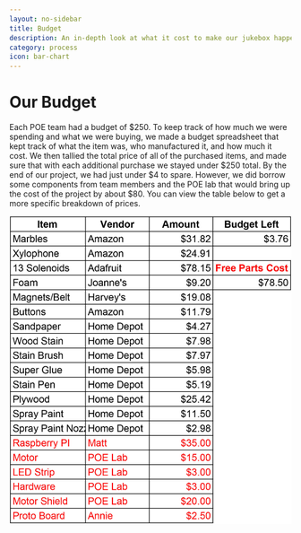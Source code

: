 ```yaml
---
layout: no-sidebar
title: Budget
description: An in-depth look at what it cost to make our jukebox happen.
category: process
icon: bar-chart
---
```


# Our Budget

Each POE team had a budget of $250. To keep track of how much we were spending and what we were buying, we made a budget spreadsheet that kept track of what the item was, who manufactured it, and how much it cost. We then tallied the total price of all of the purchased items, and made sure that with each additional purchase we stayed under $250 total. By the end of our project, we had just under $4 to spare. However, we did borrow some components from team members and the POE lab that would bring up the cost of the project by about $80. You can view the table below to get a more specific breakdown of prices.  

![Budget Table](images/Budget.jpg)
